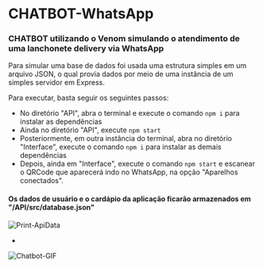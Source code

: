 # CHATBOT-WhatsApp

### CHATBOT utilizando o Venom simulando o atendimento de uma lanchonete delivery via WhatsApp

Para simular uma base de dados foi usada uma estrutura simples em um arquivo JSON, o qual provia dados por meio de uma instância de um simples servidor em Express.

Para executar, basta seguir os seguintes passos:
* No diretório "API", abra o terminal e execute o comando `npm i` para instalar as dependências
* Ainda no diretório "API", execute `npm start`
* Posteriormente, em outra instância do terminal, abra no diretório "Interface", execute o comando `npm i` para instalar as demais dependências
* Depois, ainda em "Interface", execute o comando `npm start` e escanear o QRCode que aparecerá indo no WhatsApp, na opção "Aparelhos conectados".

#### Os dados de usuário e o cardápio da aplicação ficarão armazenados em "/API/src/database.json"

![Print-ApiData](https://user-images.githubusercontent.com/97543142/149031817-7219ac26-9c32-4a14-987b-f85243a5f888.jpg)


-
![Chatbot-GIF](https://user-images.githubusercontent.com/97543142/149026677-134b2113-9bc8-426d-810f-53c4c090e8ac.gif)

